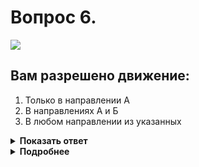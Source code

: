 # Вопрос 6.

![](https://s.drom.ru/i24227/pdd/tickets/2016/1542609093.jpg)

## Вам разрешено движение:

1. Только в направлении А
2. В направлениях А и Б
3. В любом направлении из указанных

<details>
<summary><b>Показать ответ</b></summary>
Правильный ответ: 1
</details>
<details>
<summary><b>Подробнее</b></summary>
Действия регулировщика распространяются на то пересечение проезжих частей, на котором он находится. Будем считать, что он находится на первом пересечении. Со стороны вытянутой руки безрельсовым транспортным средствам разрешается движение только направо. Можно продолжить движение по траектории «А».
(Пункт 6.10 ПДД)
</details>